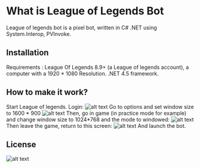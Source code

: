 
# What is League of Legends Bot

  League of legends bot is a pixel bot, written in C# .NET using System.Interop, PVInvoke.

## Installation

   Requirements : League Of Legends 8.9+ (a League of legends account), a computer with a 1920 * 1080 Resolution. 
   .NET 4.5 framework.
  
## How to make it work?

   Start League of legends. Login:
   ![alt text](https://image.ibb.co/kRUcES/Explication_Algo.png)
   Go to options and set window size to 1600 * 900
   ![alt text](https://image.ibb.co/bDsxES/Explication_Algo.png)
   Then, go in game (in practice mode for example) and change window size to 1024*768 and the mode to windowed:
   ![alt text](https://preview.ibb.co/mpkng7/Explication_Algo.png)
   Then leave the game, return to this screen: 
   ![alt text](https://image.ibb.co/kRUcES/Explication_Algo.png)
   And launch the bot.
	 
## License

  ![alt text](https://lesoufflenumerique.files.wordpress.com/2015/09/licence-cc-by.png?w=768&h=271)
